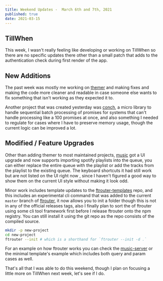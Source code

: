 ```yaml
---
title: Weekend Updates -  March 6th and 7th, 2021
published: true
date: 2021-03-15
---
```


## TillWhen

This week, I wasn't really feeling like developing or working on TillWhen so
there are no specific updates there other than a small patch that adds to the
authentication check during first render of the app.

## New Additions

The past week was mostly me working on [themer](http://themer.reaper.im/) and
making fixes and making the code more cleaner and readable in case someone else
wants to fix something that isn't working as they expected it to.

Another project that was created yesterday was
[conch](https://github.com/barelyhuman/conch), a micro library to handle
sequential batch processing of promises for systems that can't handle processing
like a 100 promises at once, and also something I needed to regulate for cases
where I have to preserve memory usage, though the current logic can be improved
a lot.

## Modified / Feature Upgrades

Other than adding themer to most maintained projects,
[music](https://music.reaper.im) got a UI upgrade and now supports importing
spotify playlists into the queue, you can either replace the entire queue with
the playlist or add the tracks from the playlist to the existing queue. The
keyboard shortcuts it had still work but are not listed on the UI right now ,
since I haven't figured a good way to show them on the current UI style without
making it look odd.

Minor work includes template updates to the
[ftrouter-templates](https://github.com/barelyhuman/ftrouter-templates) repo,
and this includes an experimental cli command that was added to the current
`master` branch of [ftrouter](https://github.com/barelyhuman/ftrouter), it now
allows you to init a folder though this is not in any of the official releases
tags, also I finally plan to sort the of ftrouter using some cli tool framework
first before I release ftrouter onto the npm registry. You can still install it
using the git repo as the repo consists of the compiled source.

```sh
mkdir -p new-project
cd new-project
ftrouter --init # which is a shorthand for `ftrouter --init -d .`
```

For an example on how ftrouter works you can check the
[music-server](https://github.com/barelyhuman/music-server) or the minimal
template's example which includes both query and param cases as well.

That's all that I was able to do this weekend, though I plan on focusing a
little more on TillWhen next week, let's see if I do.
